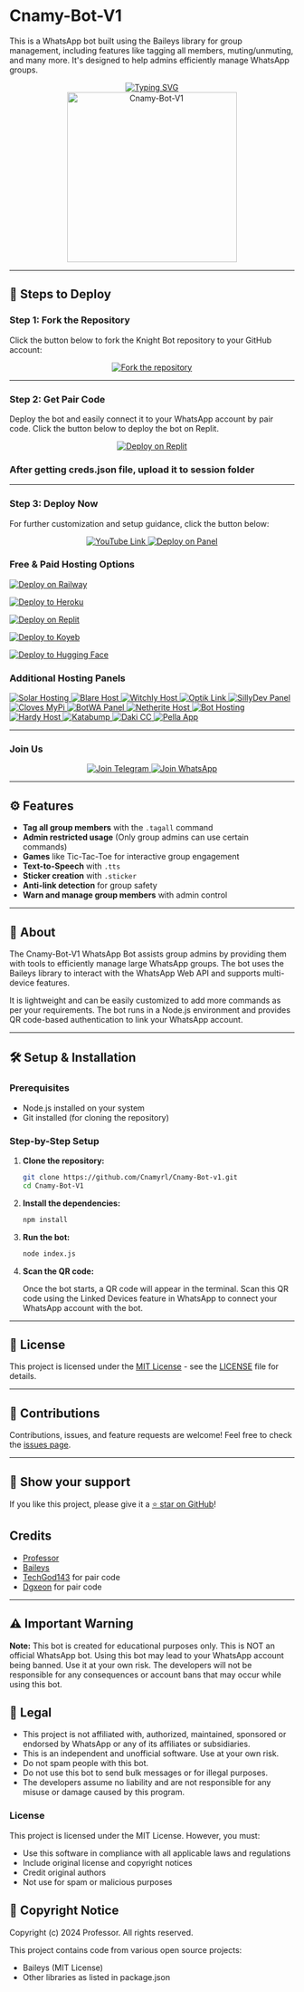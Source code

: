# Cnamy-Bot-V1

This is a WhatsApp bot built using the Baileys library for group management, including features like tagging all members, muting/unmuting, and many more. It's designed to help admins efficiently manage WhatsApp groups.

<div align="center"> 
  <a href="https://git.io/typing-svg"> 
    <img src="https://readme-typing-svg.demolab.com?font=Ribeye&size=50&pause=1000&color=33ff00&center=true&width=910&height=100&lines=Knight-Bot;Multi+Device+Whatsapp+Bot;Coded+By+Professor" alt="Typing SVG" />
  </a> 
</div> 

<div align="center"> 
  <a href="https://chat.whatsapp.com/KMUwymazKYm1H3mycQcVcs"> 
    <img src="https://chat.whatsapp.com/KMUwymazKYm1H3mycQcVcs" alt="Cnamy-Bot-V1" height="300"> 
  </a> 
</div>

---

## 🚀 Steps to Deploy

### Step 1: Fork the Repository

Click the button below to fork the Knight Bot repository to your GitHub account:

<div align="center">
  <a href="https://github.com/Cnamyrl/Cnamy-Bot-v1">
    <img src="https://img.shields.io/badge/Fork-Repository-blue?style=for-the-badge" alt="Fork the repository"/>
  </a>
</div>

---

### Step 2: Get Pair Code

Deploy the bot and easily connect it to your WhatsApp account by pair code. Click the button below to deploy the bot on Replit.

<div align="center">
  <a href="https://replit.com/@DGXeon/Xeon-PairCode?v=1">
    <img src="https://img.shields.io/badge/GET%20PAIR%20CODE-Replit-success?style=for-the-badge" alt="Deploy on Replit"/>
  </a>
</div>

### After getting creds.json file, upload it to session folder

---

### Step 3: Deploy Now

For further customization and setup guidance, click the button below:

<div align="center">
  <a href="https://youtu.be/dDyiEHF8rIQ">
    <img src="https://img.shields.io/badge/Deploy Tutorial-dc3545?style=for-the-badge&logo=youtube" alt="YouTube Link"/>
  </a>
  <a href="https://bot-hosting.net/?aff=1068419752923508776">
    <img src="https://img.shields.io/badge/Deploy on Panel-28a745?style=for-the-badge" alt="Deploy on Panel"/>
  </a>
</div>


### Free & Paid Hosting Options


[![Deploy on Railway](https://railway.app/button.svg)](https://railway.app/)

[![Deploy to Heroku](https://www.herokucdn.com/deploy/button.svg)](https://github.com/Cnamyrl/Cnamy-Bot-v1)

[![Deploy on Replit](https://repl.it/badge/github/quiec/whatsasena)](https://github.com/Cnamyrl/Cnamy-Bot-v1)

[![Deploy to Koyeb](https://www.koyeb.com/static/images/deploy/button.svg)](https://app.koyeb.com/deploy?type=git&repository=github.com/Cnamy-Bot-V1/Cnamy-Bot-V1-MD&branch=main&name=Cnamy-Bot-V1)

[![Deploy to Hugging Face](https://img.shields.io/badge/%F0%9F%A4%97%20Deploy%20to-Hugging%20Face-blue)](https://huggingface.co/login?next=%2Fspaces%2Fwhatsapp-bot%2FCnamy-Bot-V1%3Fduplicate%3Dtrue)

### Additional Hosting Panels

<a href="https://account.solarhosting.cc/" target="_blank">
  <img src="https://img.shields.io/badge/Solar_Hosting-FF6B6B?style=for-the-badge&logo=server&logoColor=white" alt="Solar Hosting"/>
</a>

<a href="https://my.blare.host/" target="_blank">
  <img src="https://img.shields.io/badge/Blare_Host-4A90E2?style=for-the-badge&logo=server&logoColor=white" alt="Blare Host"/>
</a>

<a href="https://dash.witchly.host/" target="_blank">
  <img src="https://img.shields.io/badge/Witchly_Host-9B59B6?style=for-the-badge&logo=server&logoColor=white" alt="Witchly Host"/>
</a>

<a href="https://optiklink.com/" target="_blank">
  <img src="https://img.shields.io/badge/Optik_Link-2ECC71?style=for-the-badge&logo=server&logoColor=white" alt="Optik Link"/>
</a>

<a href="https://panel.sillydev.co.uk" target="_blank">
  <img src="https://img.shields.io/badge/SillyDev_Panel-E67E22?style=for-the-badge&logo=server&logoColor=white" alt="SillyDev Panel"/>
</a>

<a href="https://cloves.mypi.co/" target="_blank">
  <img src="https://img.shields.io/badge/Cloves_MyPi-3498DB?style=for-the-badge&logo=server&logoColor=white" alt="Cloves MyPi"/>
</a>

<a href="https://client.botwa.net/login" target="_blank">
  <img src="https://img.shields.io/badge/BotWA_Panel-27AE60?style=for-the-badge&logo=server&logoColor=white" alt="BotWA Panel"/>
</a>

<a href="https://netherite.io/" target="_blank">
  <img src="https://img.shields.io/badge/Netherite_Host-8E44AD?style=for-the-badge&logo=server&logoColor=white" alt="Netherite Host"/>
</a>

<a href="https://bot-hosting.net/" target="_blank">
  <img src="https://img.shields.io/badge/Bot_Hosting-E74C3C?style=for-the-badge&logo=server&logoColor=white" alt="Bot Hosting"/>
</a>

<a href="https://panel.hardy.host/auth/login" target="_blank">
  <img src="https://img.shields.io/badge/Hardy_Host-F1C40F?style=for-the-badge&logo=server&logoColor=black" alt="Hardy Host"/>
</a>

<a href="https://dashboard.katabump.com/auth/login" target="_blank">
  <img src="https://img.shields.io/badge/Katabump-D6B7D6?style=for-the-badge&logo=server&logoColor=black" alt="Katabump"/>
</a>

<a href="https://daki.cc" target="_blank">
  <img src="https://img.shields.io/badge/Daki_CC-34495E?style=for-the-badge&logo=server&logoColor=white" alt="Daki CC"/>
</a>

<a href="https://pella.app" target="_blank">
  <img src="https://img.shields.io/badge/Pella_App-16A085?style=for-the-badge&logo=server&logoColor=white" alt="Pella App"/>
</a>



---

### Join Us

<div align="center">
  <a href="https://t.me/+3QhFUZHx-nhhZmY1">
    <img src="https://img.shields.io/badge/Join%20Telegram-0078E7?style=for-the-badge&logo=telegram&logoColor=white" alt="Join Telegram"/>
  </a>
  <a href="https://chat.whatsapp.com/KMUwymazKYm1H3mycQcVcs">
    <img src="https://img.shields.io/badge/Join%20WhatsApp-25D366?style=for-the-badge&logo=whatsapp&logoColor=white" alt="Join WhatsApp"/>
  </a>
</div>

---

## ⚙️ Features

- **Tag all group members** with the `.tagall` command
- **Admin restricted usage** (Only group admins can use certain commands)
- **Games** like Tic-Tac-Toe for interactive group engagement
- **Text-to-Speech** with `.tts`
- **Sticker creation** with `.sticker`
- **Anti-link detection** for group safety
- **Warn and manage group members** with admin control

---

## 📖 About

The Cnamy-Bot-V1 WhatsApp Bot assists group admins by providing them with tools to efficiently manage large WhatsApp groups. The bot uses the Baileys library to interact with the WhatsApp Web API and supports multi-device features.

It is lightweight and can be easily customized to add more commands as per your requirements. The bot runs in a Node.js environment and provides QR code-based authentication to link your WhatsApp account.

---

## 🛠️ Setup & Installation

### Prerequisites

- Node.js installed on your system
- Git installed (for cloning the repository)

### Step-by-Step Setup

1. **Clone the repository:**

    ```bash
    git clone https://github.com/Cnamyrl/Cnamy-Bot-v1.git
    cd Cnamy-Bot-V1
    ```

2. **Install the dependencies:**

    ```bash
    npm install
    ```

3. **Run the bot:**

    ```bash
    node index.js
    ```

4. **Scan the QR code:**

    Once the bot starts, a QR code will appear in the terminal. Scan this QR code using the Linked Devices feature in WhatsApp to connect your WhatsApp account with the bot.

---


## 📄 License

This project is licensed under the [MIT License](https://opensource.org/licenses/MIT) - see the [LICENSE](https://github.com/Cnamyrl/Cnamy-Bot-v1) file for details.

---

## 🙌 Contributions

Contributions, issues, and feature requests are welcome! Feel free to check the [issues page](https://github.com/Cnamyrl/Cnamy-Bot-v1).

---

## 🌟 Show your support

If you like this project, please give it a [⭐️ star on GitHub](https://github.com/Cnamyrl/Cnamy-Bot-v1)!


## Credits

- [Professor](https://github.com/Cnamyrl/Cnamy-Bot-v1)
- [Baileys](https://github.com/adiwajshing/Baileys)
- [TechGod143](https://github.com/TechGod143) for pair code
- [Dgxeon](https://github.com/Dgxeon) for pair code

---

## ⚠️ Important Warning

**Note:** This bot is created for educational purposes only. This is NOT an official WhatsApp bot. Using this bot may lead to your WhatsApp account being banned. Use it at your own risk. The developers will not be responsible for any consequences or account bans that may occur while using this bot.

## 📝 Legal

- This project is not affiliated with, authorized, maintained, sponsored or endorsed by WhatsApp or any of its affiliates or subsidiaries.
- This is an independent and unofficial software. Use at your own risk.
- Do not spam people with this bot.
- Do not use this bot to send bulk messages or for illegal purposes.
- The developers assume no liability and are not responsible for any misuse or damage caused by this program.

### License
This project is licensed under the MIT License. However, you must:
- Use this software in compliance with all applicable laws and regulations
- Include original license and copyright notices
- Credit original authors
- Not use for spam or malicious purposes

## 📜 Copyright Notice

Copyright (c) 2024 Professor. All rights reserved.

This project contains code from various open source projects:
- Baileys (MIT License)
- Other libraries as listed in package.json
